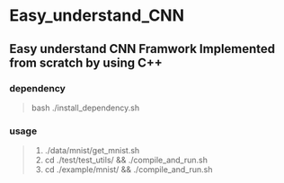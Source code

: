 #   Easy_understand_CNN
##  Easy understand CNN Framwork Implemented from scratch by using C++

### dependency
>  bash ./install_dependency.sh

### usage
> 1.    ./data/mnist/get_mnist.sh
> 2.    cd ./test/test_utils/ && ./compile_and_run.sh
> 3.    cd ./example/mnist/ && ./compile_and_run.sh
